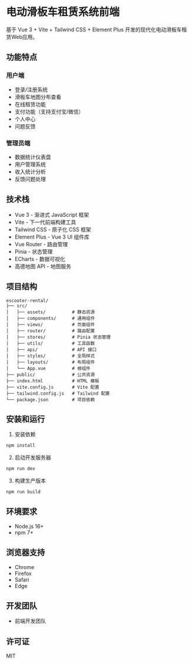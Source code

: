 # 电动滑板车租赁系统前端

基于 Vue 3 + Vite + Tailwind CSS + Element Plus 开发的现代化电动滑板车租赁Web应用。

## 功能特点

### 用户端
- 登录/注册系统
- 滑板车地图分布查看
- 在线租赁功能
- 支付功能（支持支付宝/微信）
- 个人中心
- 问题反馈

### 管理员端
- 数据统计仪表盘
- 用户管理系统
- 收入统计分析
- 反馈问题处理

## 技术栈
- Vue 3 - 渐进式 JavaScript 框架
- Vite - 下一代前端构建工具
- Tailwind CSS - 原子化 CSS 框架
- Element Plus - Vue 3 UI 组件库
- Vue Router - 路由管理
- Pinia - 状态管理
- ECharts - 数据可视化
- 高德地图 API - 地图服务

## 项目结构
```
escooter-rental/
├── src/
│   ├── assets/          # 静态资源
│   ├── components/      # 通用组件
│   ├── views/           # 页面组件
│   ├── router/          # 路由配置
│   ├── stores/          # Pinia 状态管理
│   ├── utils/           # 工具函数
│   ├── api/             # API 接口
│   ├── styles/          # 全局样式
│   ├── layouts/         # 布局组件
│   └── App.vue          # 根组件
├── public/              # 公共资源
├── index.html           # HTML 模板
├── vite.config.js       # Vite 配置
├── tailwind.config.js   # Tailwind 配置
└── package.json         # 项目依赖
```

## 安装和运行

1. 安装依赖
```bash
npm install
```

2. 启动开发服务器
```bash
npm run dev
```

3. 构建生产版本
```bash
npm run build
```

## 环境要求
- Node.js 16+
- npm 7+

## 浏览器支持
- Chrome
- Firefox
- Safari
- Edge

## 开发团队
- 前端开发团队

## 许可证
MIT 